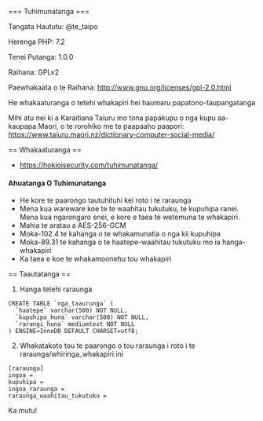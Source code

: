 === Tuhimunatanga ===

Tangata Haututu: @te_taipo

Herenga PHP: 7.2

Tenei Putanga: 1.0.0

Raihana: GPLv2 

Paewhakaata o te Raihana: http://www.gnu.org/licenses/gpl-2.0.html

He whakaaturanga o tetehi whakapiri hei haumaru papatono-taupangatanga

Mihi atu nei ki a Karaitiana Taiuru mo tona papakupu o nga kupu aa-kaupapa Maori, o te rorohiko me te paapaaho paapori:
https://www.taiuru.maori.nz/dictionary-computer-social-media/

== Whakaaturanga ==
* https://hokioisecurity.com/tuhimunatanga/

#### Ahuatanga O Tuhimunatanga

* He kore te paarongo tautuhituhi kei roto i te raraunga
* Mena kua wareware koe te te waahitau tukutuku, te kupuhipa ranei. Mena kua ngarongaro enei, e kore e taea te wetemuna te whakapiri.
* Mahia te aratau a AES-256-GCM
* Moka-102.4 te kahanga o te whakamunatia o nga kii kupuhipa
* Moka-89.31 te kahanga o te haatepe-waahitau tukutuku mo ia hanga-whakapiri
* Ka taea e koe te whakamoonehu tou whakapiri

== Taautatanga  ==

1. Hanga tetehi raraunga

```mysql
CREATE TABLE `nga_taaurunga` (
  `haatepe` varchar(500) NOT NULL,
  `kupuhipa_huna` varchar(500) NOT NULL,
  `rarangi_huna` mediumtext NOT NULL
) ENGINE=InnoDB DEFAULT CHARSET=utf8;
```
2. Whakatakoto tou te paarongo o tou raraunga i roto i te raraunga/whiringa_whakapiri.ini
```
[raraunga]
ingoa = 
kupuhipa = 
ingoa_raraunga = 
raraunga_waahitau_tukutuku = 
```

Ka mutu!
